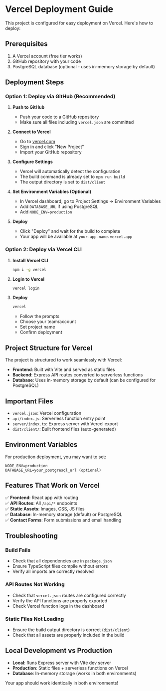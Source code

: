 # Vercel Deployment Guide

This project is configured for easy deployment on Vercel. Here's how to deploy:

## Prerequisites

1. A Vercel account (free tier works)
2. GitHub repository with your code
3. PostgreSQL database (optional - uses in-memory storage by default)

## Deployment Steps

### Option 1: Deploy via GitHub (Recommended)

1. **Push to GitHub**
   - Push your code to a GitHub repository
   - Make sure all files including `vercel.json` are committed

2. **Connect to Vercel**
   - Go to [vercel.com](https://vercel.com)
   - Sign in and click "New Project"
   - Import your GitHub repository

3. **Configure Settings**
   - Vercel will automatically detect the configuration
   - The build command is already set to `npm run build`
   - The output directory is set to `dist/client`

4. **Set Environment Variables (Optional)**
   - In Vercel dashboard, go to Project Settings → Environment Variables
   - Add `DATABASE_URL` if using PostgreSQL
   - Add `NODE_ENV=production`

5. **Deploy**
   - Click "Deploy" and wait for the build to complete
   - Your app will be available at `your-app-name.vercel.app`

### Option 2: Deploy via Vercel CLI

1. **Install Vercel CLI**
   ```bash
   npm i -g vercel
   ```

2. **Login to Vercel**
   ```bash
   vercel login
   ```

3. **Deploy**
   ```bash
   vercel
   ```
   - Follow the prompts
   - Choose your team/account
   - Set project name
   - Confirm deployment

## Project Structure for Vercel

The project is structured to work seamlessly with Vercel:

- **Frontend**: Built with Vite and served as static files
- **Backend**: Express API routes converted to serverless functions
- **Database**: Uses in-memory storage by default (can be configured for PostgreSQL)

## Important Files

- `vercel.json`: Vercel configuration
- `api/index.js`: Serverless function entry point
- `server/index.ts`: Express server with Vercel export
- `dist/client/`: Built frontend files (auto-generated)

## Environment Variables

For production deployment, you may want to set:

```
NODE_ENV=production
DATABASE_URL=your_postgresql_url (optional)
```

## Features That Work on Vercel

✅ **Frontend**: React app with routing  
✅ **API Routes**: All `/api/*` endpoints  
✅ **Static Assets**: Images, CSS, JS files  
✅ **Database**: In-memory storage (default) or PostgreSQL  
✅ **Contact Forms**: Form submissions and email handling  

## Troubleshooting

### Build Fails
- Check that all dependencies are in `package.json`
- Ensure TypeScript files compile without errors
- Verify all imports are correctly resolved

### API Routes Not Working
- Check that `vercel.json` routes are configured correctly
- Verify the API functions are properly exported
- Check Vercel function logs in the dashboard

### Static Files Not Loading
- Ensure the build output directory is correct (`dist/client`)
- Check that all assets are properly included in the build

## Local Development vs Production

- **Local**: Runs Express server with Vite dev server
- **Production**: Static files + serverless functions on Vercel
- **Database**: In-memory storage (works in both environments)

Your app should work identically in both environments!